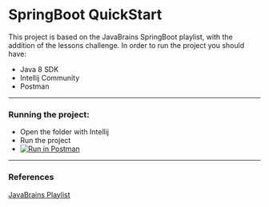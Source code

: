 # SpringBoot QuickStart
This project is based on the JavaBrains SpringBoot playlist, with the addition of the lessons challenge. In order to run the project you should have:
- Java 8 SDK
- Intellij Community
- Postman
------------------------------------------------
### Running the project:
- Open the folder with Intellij
- Run the project
- [![Run in Postman](https://run.pstmn.io/button.svg)](https://app.getpostman.com/run-collection/cea6b4772b9443dd5620)

------------------------------------------------
### References
[JavaBrains Playlist](https://www.youtube.com/watch?v=msXL2oDexqw&list=PLqq-6Pq4lTTbx8p2oCgcAQGQyqN8XeA1x)